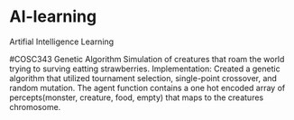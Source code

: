 # AI-learning
Artifial Intelligence Learning

#COSC343 Genetic Algorithm
Simulation of creatures that roam the world trying to surving eatting strawberries.
Implementation:
Created a genetic algorithm that utilized tournament selection, single-point crossover, and random mutation.
The agent function contains a one hot encoded array of percepts(monster, creature, food, empty) that maps to the creatures chromosome.
